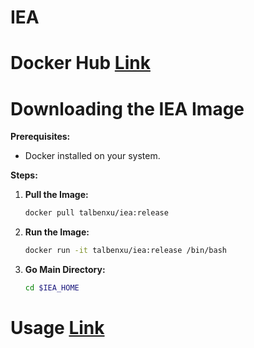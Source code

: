 # IEA

# Docker Hub [Link](https://hub.docker.com/layers/talbenxu/iea/release/images/sha256-23163721ff7cbe59e51732e4d2c3d1dd889099e32c534945318280ad96cbae9e?context=repo)

# Downloading the IEA Image

**Prerequisites:**

- Docker installed on your system.

**Steps:**

1. **Pull the Image:**

   ```bash
   docker pull talbenxu/iea:release

2. **Run the Image:**
   ```bash
   docker run -it talbenxu/iea:release /bin/bash
   
3. **Go Main Directory:**
   ```bash
   cd $IEA_HOME

# Usage [Link](https://github.com/TalbenXu/IEA/blob/main/Usage.pdf)

